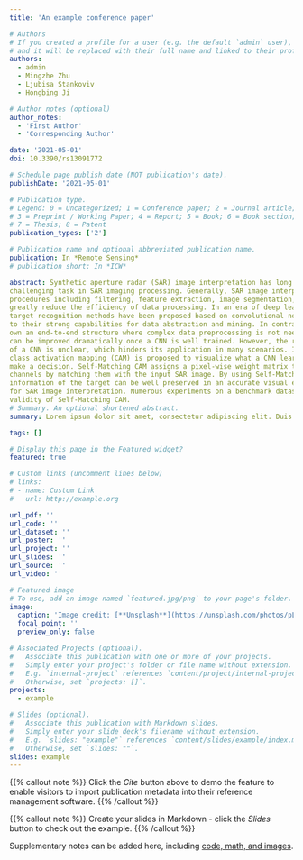 ```yaml
---
title: 'An example conference paper'

# Authors
# If you created a profile for a user (e.g. the default `admin` user), write the username (folder name) here
# and it will be replaced with their full name and linked to their profile.
authors:
  - admin
  - Mingzhe Zhu
  - Ljubisa Stankoviv
  - Hongbing Ji

# Author notes (optional)
author_notes:
  - 'First Author'
  - 'Corresponding Author'

date: '2021-05-01'
doi: 10.3390/rs13091772

# Schedule page publish date (NOT publication's date).
publishDate: '2021-05-01'

# Publication type.
# Legend: 0 = Uncategorized; 1 = Conference paper; 2 = Journal article;
# 3 = Preprint / Working Paper; 4 = Report; 5 = Book; 6 = Book section;
# 7 = Thesis; 8 = Patent
publication_types: ['2']

# Publication name and optional abbreviated publication name.
publication: In *Remote Sensing*
# publication_short: In *ICW*

abstract: Synthetic aperture radar (SAR) image interpretation has long been an important but
challenging task in SAR imaging processing. Generally, SAR image interpretation comprises complex
procedures including filtering, feature extraction, image segmentation, and target recognition, which
greatly reduce the efficiency of data processing. In an era of deep learning, numerous automatic
target recognition methods have been proposed based on convolutional neural networks (CNNs) due
to their strong capabilities for data abstraction and mining. In contrast to general methods, CNNs
own an end-to-end structure where complex data preprocessing is not needed, thus the efficiency
can be improved dramatically once a CNN is well trained. However, the recognition mechanism
of a CNN is unclear, which hinders its application in many scenarios. In this paper, Self-Matching
class activation mapping (CAM) is proposed to visualize what a CNN learns from SAR images to
make a decision. Self-Matching CAM assigns a pixel-wise weight matrix to feature maps of different
channels by matching them with the input SAR image. By using Self-Matching CAM, the detailed
information of the target can be well preserved in an accurate visual explanation heatmap of a CNN
for SAR image interpretation. Numerous experiments on a benchmark dataset (MSTAR) verify the
validity of Self-Matching CAM.
# Summary. An optional shortened abstract.
summary: Lorem ipsum dolor sit amet, consectetur adipiscing elit. Duis posuere tellus ac convallis placerat. Proin tincidunt magna sed ex sollicitudin condimentum.

tags: []

# Display this page in the Featured widget?
featured: true

# Custom links (uncomment lines below)
# links:
# - name: Custom Link
#   url: http://example.org

url_pdf: ''
url_code: ''
url_dataset: ''
url_poster: ''
url_project: ''
url_slides: ''
url_source: ''
url_video: ''

# Featured image
# To use, add an image named `featured.jpg/png` to your page's folder.
image:
  caption: 'Image credit: [**Unsplash**](https://unsplash.com/photos/pLCdAaMFLTE)'
  focal_point: ''
  preview_only: false

# Associated Projects (optional).
#   Associate this publication with one or more of your projects.
#   Simply enter your project's folder or file name without extension.
#   E.g. `internal-project` references `content/project/internal-project/index.md`.
#   Otherwise, set `projects: []`.
projects:
  - example

# Slides (optional).
#   Associate this publication with Markdown slides.
#   Simply enter your slide deck's filename without extension.
#   E.g. `slides: "example"` references `content/slides/example/index.md`.
#   Otherwise, set `slides: ""`.
slides: example
---
```


{{% callout note %}}
Click the _Cite_ button above to demo the feature to enable visitors to import publication metadata into their reference management software.
{{% /callout %}}

{{% callout note %}}
Create your slides in Markdown - click the _Slides_ button to check out the example.
{{% /callout %}}

Supplementary notes can be added here, including [code, math, and images](https://wowchemy.com/docs/writing-markdown-latex/).
